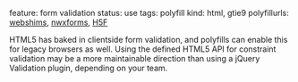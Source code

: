 feature: form validation
status: use
tags: polyfill
kind: html, gtie9
polyfillurls: [webshims](http://afarkas.github.com/webshim/demos/), [nwxforms](https://github.com/dperini/nwxforms), [H5F](https://github.com/ryanseddon/H5F)

HTML5 has baked in clientside form validation, and polyfills can enable this for legacy browsers as well. Using the defined HTML5 API for constraint validation may be a more maintainable direction than using a jQuery Validation plugin, depending on your team.